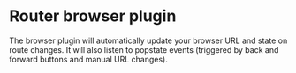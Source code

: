 # Router browser plugin

The browser plugin will automatically update your browser URL and state on route changes. It will also listen to popstate events (triggered by back and forward buttons and manual URL changes).
